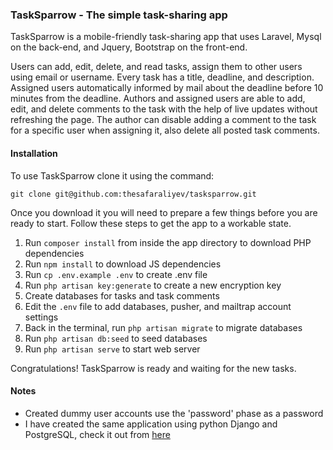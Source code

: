 ### TaskSparrow - The simple task-sharing app

TaskSparrow is a mobile-friendly task-sharing app that uses Laravel, Mysql on the back-end, and Jquery, Bootstrap on the front-end. 

Users can add, edit, delete, and read tasks, assign them to other users using email or username. Every task has a title, deadline, and description. Assigned users automatically informed by mail about the deadline before 10 minutes from the deadline. Authors and assigned users are able to add, edit, and delete comments to the task with the help of live updates without refreshing the page. The author can disable adding a comment to the task for a specific user when assigning it, also delete all posted task comments.  


#### Installation
To use TaskSparrow clone it using the command:

`git clone git@github.com:thesafaraliyev/tasksparrow.git`

Once you download it you will need to prepare a few things before you are ready to start. 
Follow these steps to get the app to a workable state. 

1. Run `composer install` from inside the app directory to download PHP dependencies
2. Run `npm install` to download JS dependencies
3. Run `cp .env.example .env` to create .env file
4. Run `php artisan key:generate` to create a new encryption key
5. Create databases for tasks and task comments
6. Edit the `.env` file to add databases, pusher, and mailtrap account settings
7. Back in the terminal, run `php artisan migrate` to migrate databases
8. Run `php artisan db:seed` to seed databases
9. Run `php artisan serve` to start web server

Congratulations! TaskSparrow is ready and waiting for the new tasks.


#### Notes
- Created dummy user accounts use the 'password' phase as a password 
- I have created the same application using python Django and PostgreSQL, check it out from [here](https://github.com/thesafaraliyev/py_todo)
